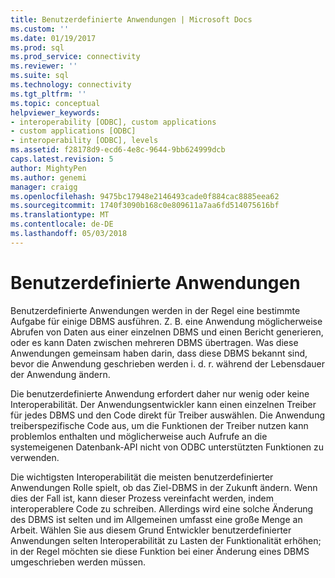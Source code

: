 ```yaml
---
title: Benutzerdefinierte Anwendungen | Microsoft Docs
ms.custom: ''
ms.date: 01/19/2017
ms.prod: sql
ms.prod_service: connectivity
ms.reviewer: ''
ms.suite: sql
ms.technology: connectivity
ms.tgt_pltfrm: ''
ms.topic: conceptual
helpviewer_keywords:
- interoperability [ODBC], custom applications
- custom applications [ODBC]
- interoperability [ODBC], levels
ms.assetid: f28178d9-ecd6-4e8c-9644-9bb624999dcb
caps.latest.revision: 5
author: MightyPen
ms.author: genemi
manager: craigg
ms.openlocfilehash: 9475bc17948e2146493cade0f884cac8885eea62
ms.sourcegitcommit: 1740f3090b168c0e809611a7aa6fd514075616bf
ms.translationtype: MT
ms.contentlocale: de-DE
ms.lasthandoff: 05/03/2018
---
```

# <a name="custom-applications"></a>Benutzerdefinierte Anwendungen
Benutzerdefinierte Anwendungen werden in der Regel eine bestimmte Aufgabe für einige DBMS ausführen. Z. B. eine Anwendung möglicherweise Abrufen von Daten aus einer einzelnen DBMS und einen Bericht generieren, oder es kann Daten zwischen mehreren DBMS übertragen. Was diese Anwendungen gemeinsam haben darin, dass diese DBMS bekannt sind, bevor die Anwendung geschrieben werden i. d. r. während der Lebensdauer der Anwendung ändern.  
  
 Die benutzerdefinierte Anwendung erfordert daher nur wenig oder keine Interoperabilität. Der Anwendungsentwickler kann einen einzelnen Treiber für jedes DBMS und den Code direkt für Treiber auswählen. Die Anwendung treiberspezifische Code aus, um die Funktionen der Treiber nutzen kann problemlos enthalten und möglicherweise auch Aufrufe an die systemeigenen Datenbank-API nicht von ODBC unterstützten Funktionen zu verwenden.  
  
 Die wichtigsten Interoperabilität die meisten benutzerdefinierter Anwendungen Rolle spielt, ob das Ziel-DBMS in der Zukunft ändern. Wenn dies der Fall ist, kann dieser Prozess vereinfacht werden, indem interoperablere Code zu schreiben. Allerdings wird eine solche Änderung des DBMS ist selten und im Allgemeinen umfasst eine große Menge an Arbeit. Wählen Sie aus diesem Grund Entwickler benutzerdefinierter Anwendungen selten Interoperabilität zu Lasten der Funktionalität erhöhen; in der Regel möchten sie diese Funktion bei einer Änderung eines DBMS umgeschrieben werden müssen.
